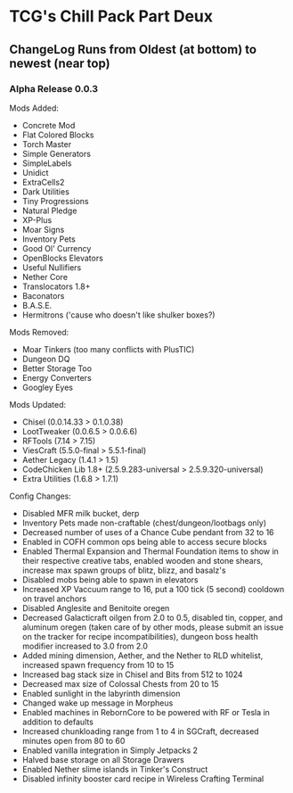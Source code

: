 # TCG's Chill Pack Part Deux  
## ChangeLog Runs from Oldest (at bottom) to newest (near top)  

### Alpha Release 0.0.3
Mods Added:  
- Concrete Mod  
- Flat Colored Blocks  
- Torch Master  
- Simple Generators  
- SimpleLabels  
- Unidict  
- ExtraCells2  
- Dark Utilities  
- Tiny Progressions  
- Natural Pledge  
- XP-Plus  
- Moar Signs  
- Inventory Pets  
- Good Ol' Currency  
- OpenBlocks Elevators  
- Useful Nullifiers  
- Nether Core  
- Translocators 1.8+  
- Baconators  
- B.A.S.E.  
- Hermitrons ('cause who doesn't like shulker boxes?)

Mods Removed:  
- Moar Tinkers (too many conflicts with PlusTIC)   
- Dungeon DQ  
- Better Storage Too  
- Energy Converters  
- Googley Eyes  

Mods Updated:  
- Chisel (0.0.14.33 > 0.1.0.38)  
- LootTweaker (0.0.6.5 > 0.0.6.6)  
- RFTools (7.14 > 7.15)  
- ViesCraft (5.5.0-final > 5.5.1-final)  
- Aether Legacy (1.4.1 > 1.5)  
- CodeChicken Lib 1.8+ (2.5.9.283-universal > 2.5.9.320-universal)  
- Extra Utilities (1.6.8 > 1.7.1)  

Config Changes:  
- Disabled MFR milk bucket, derp  
- Inventory Pets made non-craftable (chest/dungeon/lootbags only)  
- Decreased number of uses of a Chance Cube pendant from 32 to 16  
- Enabled in COFH common ops being able to access secure blocks  
- Enabled Thermal Expansion and Thermal Foundation items to show in their respective creative tabs, enabled wooden and stone shears, increase max spawn groups of blitz, blizz, and basalz's  
- Disabled mobs being able to spawn in elevators  
- Increased XP Vaccuum range to 16, put a 100 tick (5 second) cooldown on travel anchors  
- Disabled Anglesite and Benitoite oregen  
- Decreased Galacticraft oilgen from 2.0 to 0.5, disabled tin, copper, and aluminum oregen (taken care of by other mods, please submit an issue on the tracker for recipe incompatibilities), dungeon boss health modifier increased to 3.0 from 2.0  
- Added mining dimension, Aether, and the Nether to RLD whitelist, increased spawn frequency from 10 to 15  
- Increased bag stack size in Chisel and Bits from 512 to 1024  
- Decreased max size of Colossal Chests from 20 to 15  
- Enabled sunlight in the labyrinth dimension  
- Changed wake up message in Morpheus  
- Enabled machines in RebornCore to be powered with RF or Tesla in addition to defaults  
- Increased chunkloading range from 1 to 4 in SGCraft, decreased minutes open from 80 to 60  
- Enabled vanilla integration in Simply Jetpacks 2 
- Halved base storage on all Storage Drawers  
- Enabled Nether slime islands in Tinker's Construct  
- Disabled infinity booster card recipe in Wireless Crafting Terminal  